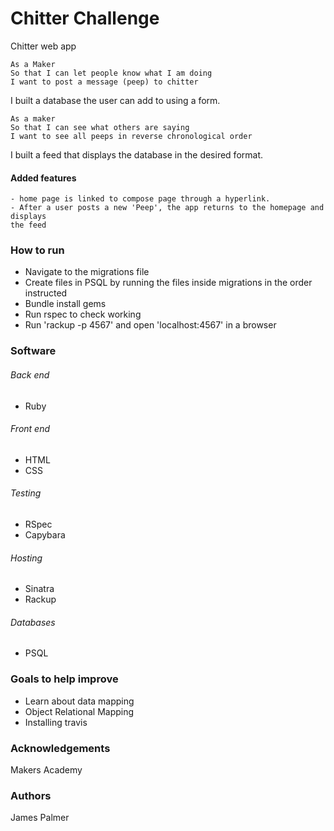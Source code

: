 # Chitter Challenge

Chitter web app

```
As a Maker
So that I can let people know what I am doing  
I want to post a message (peep) to chitter
```

I built a database the user can add to using a form.

```
As a maker
So that I can see what others are saying  
I want to see all peeps in reverse chronological order
```

I built a feed that displays the database in the desired format.

#### Added features
```
- home page is linked to compose page through a hyperlink.
- After a user posts a new 'Peep', the app returns to the homepage and displays
the feed
```

### How to run

- Navigate to the migrations file
- Create files in PSQL by running the files inside migrations in the order instructed
- Bundle install gems
- Run rspec to check working
- Run 'rackup -p 4567' and open 'localhost:4567' in a browser

### Software

###### Back end
- Ruby

###### Front end

- HTML
- CSS

###### Testing
- RSpec
- Capybara

###### Hosting
- Sinatra
- Rackup

###### Databases

- PSQL

### Goals to help improve

- Learn about data mapping
- Object Relational Mapping
- Installing travis

### Acknowledgements

Makers Academy

### Authors

James Palmer
